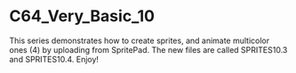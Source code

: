 # C64_Very_Basic_10
This series demonstrates how to create sprites, and animate multicolor ones (4) by uploading from SpritePad. The new files are called SPRITES10.3 and SPRITES10.4. Enjoy!
